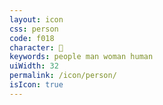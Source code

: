```yaml
---
layout: icon
css: person
code: f018
character: 
keywords: people man woman human
uiWidth: 32
permalink: /icon/person/
isIcon: true
---
```

